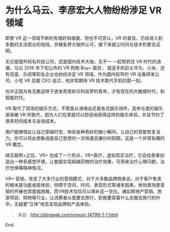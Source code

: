 # 为什么马云、李彦宏大人物纷纷涉足 VR 领域

即使 VR 这一领域不断的有唱好和唱衰，但也不可否认，VR 的普及，已经进入到多数的主流观众的视线，并被各界大咖所认可，接下来就让时间与技术积累去证明。

无论是国外知名科技公司，还是国内技术大咖，无不一 一趁势抓住 VR 时代的浪潮，马云 2016 年下旬公布的 VR 购物 Buy+ 面世， 就连手机巨头华为、小米、还有百度、乐视等知名企业也纷纷涉足 VR 领域。作为国内较早的 VR 设备研发公司，小宅 VR 总裁 CEO 说过，他非常期待 VR 技术取代手机的那一刻。

也许正因为有无数这样子迸发奇思妙论科技梦的青年，才有现在的大数据时代，和智能时代。

VR 取代了现场的娱乐方式，不管是从演唱会还是各式娱乐场所，高参与度的娱乐渐渐被 VR 所取代，因为人们在家就可以舒适地获得这样的娱乐体验，并且节约了很多时间成本与金钱成本。

用户能够借此让自己穿越时空，体验各种奇妙的微小瞬间，让自己的官能恢复活力。你可以将此想象成是自己思想的一次快速且廉价的假期，这是一个非常有趣的 VR 概念。

继互联网+之后，VR+ 也成了一个热点，VR+医疗，虚拟现实治疗，它会给患者创造出一种多感觉环境，让套服实现超越药物的治疗效果，可用来治疗心理问题，治疗恐惧等精神情况。

VR+ 营销，改变了大多行业的营销模式，对于大多数品牌商来说，对于客户售卖的根本是功能或是体验，但碍于空间、时间、表现形式等诸多因素，体验类场景营销的开展也常面临困难，而VR技术恰恰可以填补这一空白。诸如房地产营销、旅游项目、购物等行业，让消费者从我要去旅行，到我要穿着什么衣服去旅行的升华。无疑更“立体”地去呈现品牌和产品体验。

> 来自 : http://dmgeek.com/vrpost-14799-1-1.html









End.
